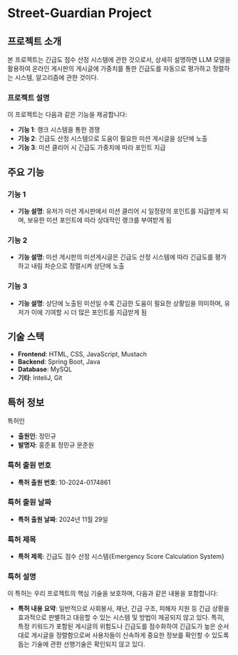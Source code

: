 # Street-Guardian Project

## 프로젝트 소개
본 프로젝트는 긴급도 점수 산정 시스템에 관한 것으로서, 상세히 설명하면 LLM 모델을 활용하여 온라인 게시판의 게시글에 가중치를 통한 긴급도를 자동으로 평가하고 정렬하는 시스템, 알고리즘에 관한 것이다.

### 프로젝트 설명
이 프로젝트는 다음과 같은 기능을 제공합니다:
- **기능 1**: 랭크 시스템을 통한 경쟁
- **기능 2**: 긴급도 산정 시스템으로 도움이 필요한 미션 게시글을 상단에 노출
- **기능 3**: 미션 클리어 시 긴급도 가중치에 따라 포인트 지급

## 주요 기능
### 기능 1
- **기능 설명**: 유저가 미션 게시판에서 미션 클리어 시 일정량의 포인트를 지급받게 되며, 보유한 미션 포인트에 따라 상대적인 랭크를 부여받게 됨

### 기능 2
- **기능 설명**: 미션 게시판의 미션게시글은 긴급도 산정 시스템에 따라 긴급도를 평가하고 내림 차순으로 정렬시켜 상단에 노출

### 기능 3
- **기능 설명**: 상단에 노출된 미션일 수록 긴급한 도움이 필요한 상황임을 의미하며, 유저가 이에 기여할 시 더 많은 포인트를 지급받게 됨

## 기술 스택
- **Frontend**: HTML, CSS, JavaScript, Mustach
- **Backend**: Spring Boot, Java
- **Database**: MySQL
- **기타**: InteliJ, Git

## 특허 정보
특허인
- **출원인**: 정민규
- **발명자**: 홍준표 정민규 문준원

### 특허 출원 번호
- **특허 출원 번호**: 10-2024-0174861

### 특허 출원 날짜
- **특허 출원 날짜**: 2024년 11월 29일

### 특허 제목
- **특허 제목**: 긴급도 점수 산정 시스템{Emergency Score Calculation System}

### 특허 설명
이 특허는 우리 프로젝트의 핵심 기술을 보호하며, 다음과 같은 내용을 포함합니다:
- **특허 내용 요약**: 일반적으로 사회봉사, 재난, 긴급 구조, 피해자 지원 등 긴급 상황을  효과적으로 판별하고 대응할 수 있는 시스템 및 방법이 제공되지 않고 있다.
특히, 특정 키워드가 포함된 게시글의 위험도나 긴급도를 점수화하여 긴급도가 높은 순서대로 게시글을 정렬함으로써 사용자들이 신속하게 중요한 정보를 확인할 수 있도록 돕는 기술에 관한 선행기술은 확인되지 않고 있다.
